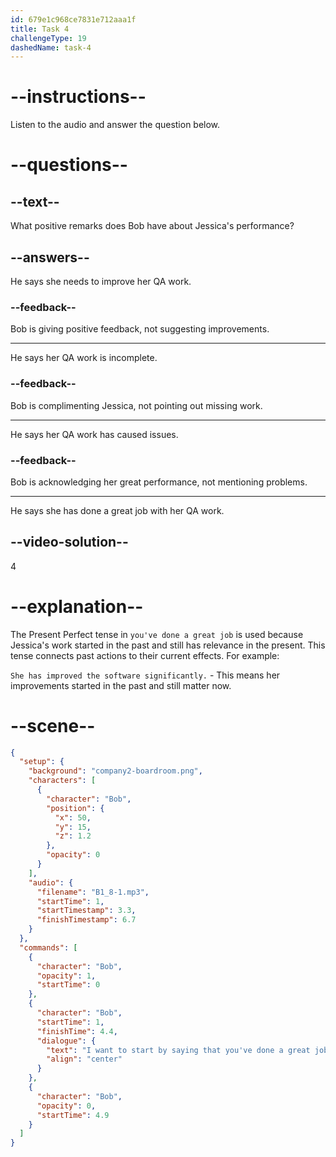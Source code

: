 ```yaml
---
id: 679e1c968ce7831e712aaa1f
title: Task 4
challengeType: 19
dashedName: task-4
---
```


<!-- (Audio) Bob: I want to start by saying that you've done a great job with your QA work. -->

# --instructions--

Listen to the audio and answer the question below.

# --questions--

## --text--

What positive remarks does Bob have about Jessica's performance?

## --answers--

He says she needs to improve her QA work.

### --feedback--

Bob is giving positive feedback, not suggesting improvements.

---

He says her QA work is incomplete.

### --feedback--

Bob is complimenting Jessica, not pointing out missing work.

---

He says her QA work has caused issues.

### --feedback--

Bob is acknowledging her great performance, not mentioning problems.

---

He says she has done a great job with her QA work.

## --video-solution--

4

# --explanation--

The Present Perfect tense in `you've done a great job` is used because Jessica's work started in the past and still has relevance in the present. This tense connects past actions to their current effects. For example:

`She has improved the software significantly.` - This means her improvements started in the past and still matter now.

# --scene--

```json
{
  "setup": {
    "background": "company2-boardroom.png",
    "characters": [
      {
        "character": "Bob",
        "position": {
          "x": 50,
          "y": 15,
          "z": 1.2
        },
        "opacity": 0
      }
    ],
    "audio": {
      "filename": "B1_8-1.mp3",
      "startTime": 1,
      "startTimestamp": 3.3,
      "finishTimestamp": 6.7
    }
  },
  "commands": [
    {
      "character": "Bob",
      "opacity": 1,
      "startTime": 0
    },
    {
      "character": "Bob",
      "startTime": 1,
      "finishTime": 4.4,
      "dialogue": {
        "text": "I want to start by saying that you've done a great job with your QA work.",
        "align": "center"
      }
    },
    {
      "character": "Bob",
      "opacity": 0,
      "startTime": 4.9
    }
  ]
}
```
